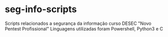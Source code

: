 # seg-info-scripts
Scripts relacionados a segurança da informação 
curso DESEC "Novo Pentest Profissional" 
Linguagens utilizadas foram Powershell, Python3 e C 
